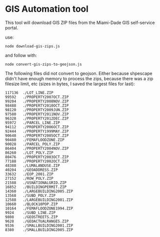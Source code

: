 # GIS Automation tool

This tool will download GIS ZIP files from the Miami-Dade GIS self-service portal.

use: 

`node download-gis-zips.js`

and follow  with:

`node convert-gis-zips-to-geojson.js` 

The following files did not convert to geojson. Either because shpescape didn't have enough memory to process the zips, because there was a zip filesize limit, etc (sizes in bytes, I saved the largest files for last):
```
117136  ./LOT_LINE.ZIP
99592   ./PROPERTY2007OCT.ZIP
99204   ./PROPERTY2008NOV.ZIP
98488   ./PROPERTY2010OCT.ZIP
98120   ./PROPERTY2009JUN.ZIP
97580   ./PROPERTY2011NOV.ZIP
96328   ./PROPERTY2012DEC.ZIP
95972   ./PARCEL_LINE.ZIP
94112   ./PROPERTY2006OCT.ZIP
92444   ./PROPERTY1999MAY.ZIP
90648   ./PROPERTY2005OCT.ZIP
90480   ./FEMAFLOODZONE.ZIP
90028   ./PARCEL_POLY.ZIP
86404   ./PROPERTY2004NOV.ZIP
86260   ./LOT_POLY.ZIP
80476   ./PROPERTY2003OCT.ZIP
77188   ./PROPERTY2002OCT.ZIP
48388   ./LUMALANDUSE.ZIP
40204   ./GEOADDRESS.ZIP
33632   ./EOP_2001.ZIP
27152   ./ROW_POLY.ZIP
21588   ./USNATIONALGRID.ZIP
16852   ./BUILDINGPERMIT.ZIP
14360   ./LARGEBUILDING2005.ZIP
13568   ./SUBD_POLY.ZIP
12588   ./LARGEBUILDING2001.ZIP
10660   ./BLOCK10POP.ZIP
10164   ./FEMAFLOODZONE1994.ZIP
9924    ./SUBD_LINE.ZIP
9808    ./GEOSTREETS.ZIP
9628    ./GEOACTUALRANGES.ZIP
9536    ./SMALLBUILDING2001.ZIP
8380    ./SMALLBUILDING2005.ZIP
```
